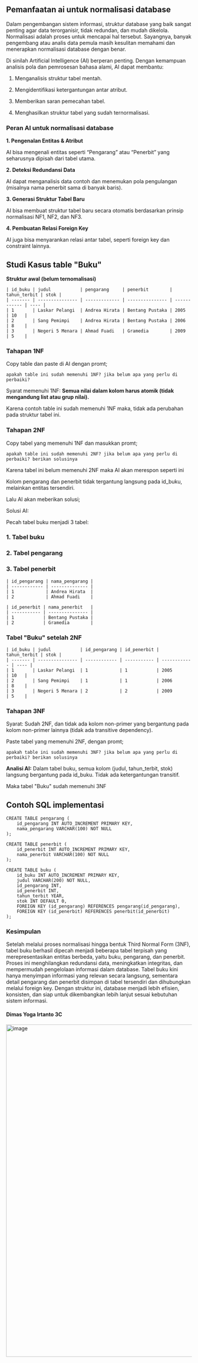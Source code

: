 ## Pemanfaatan ai untuk normalisasi database
Dalam pengembangan sistem informasi, struktur database yang baik sangat penting agar data terorganisir, tidak redundan, dan mudah dikelola. Normalisasi adalah proses untuk mencapai hal tersebut. Sayangnya, banyak pengembang atau analis data pemula masih kesulitan memahami dan menerapkan normalisasi database dengan benar.

Di sinilah Artificial Intelligence (AI) berperan penting. Dengan kemampuan analisis pola dan pemrosesan bahasa alami, AI dapat membantu:

1. Menganalisis struktur tabel mentah.

2. Mengidentifikasi ketergantungan antar atribut.

3. Memberikan saran pemecahan tabel.

4. Menghasilkan struktur tabel yang sudah ternormalisasi.

### Peran AI untuk normalisasi database

**1. Pengenalan Entitas & Atribut**

  AI bisa mengenali entitas seperti “Pengarang” atau “Penerbit” yang seharusnya dipisah dari tabel utama.

**2. Deteksi Redundansi Data**

AI dapat menganalisis data contoh dan menemukan pola pengulangan (misalnya nama penerbit sama di banyak baris).

**3. Generasi Struktur Tabel Baru**

AI bisa membuat struktur tabel baru secara otomatis berdasarkan prinsip normalisasi NF1, NF2, dan NF3.

**4. Pembuatan Relasi Foreign Key**

AI juga bisa menyarankan relasi antar tabel, seperti foreign key dan constraint lainnya.






## Studi Kasus table "Buku"

**Struktur awal (belum ternomalisasi)**
```
| id_buku | judul           | pengarang     | penerbit        | tahun_terbit | stok |
| ------- | --------------- | ------------- | --------------- | ------------ | ---- |
| 1       | Laskar Pelangi  | Andrea Hirata | Bentang Pustaka | 2005         | 10   |
| 2       | Sang Pemimpi    | Andrea Hirata | Bentang Pustaka | 2006         | 8    |
| 3       | Negeri 5 Menara | Ahmad Fuadi   | Gramedia        | 2009         | 5    |
```

### Tahapan 1NF

Copy table dan paste di AI dengan promt; 
```
apakah table ini sudah memenuhi 1NF? jika belum apa yang perlu di perbaiki?
```
Syarat memenuhi 1NF: **Semua nilai dalam kolom harus atomik (tidak mengandung list atau grup nilai).**

Karena contoh table ini sudah memenuhi 1NF maka, tidak ada perubahan pada struktur tabel ini.

### Tahapan 2NF

Copy tabel yang memenuhi 1NF dan masukkan promt;
```
apakah table ini sudah memenuhi 2NF? jika belum apa yang perlu di perbaiki? berikan solusinya
```

Karena tabel ini belum memenuhi 2NF maka AI akan merespon seperti ini


Kolom pengarang dan penerbit tidak tergantung langsung pada id_buku, melainkan entitas tersendiri.

Lalu AI akan meberikan solusi;

Solusi AI:

Pecah tabel buku menjadi 3 tabel:

### 1. Tabel buku

### 2. Tabel pengarang

### 3. Tabel penerbit

```
| id_pengarang | nama_pengarang |
| ------------ | -------------- |
| 1            | Andrea Hirata  |
| 2            | Ahmad Fuadi    |
```

```
| id_penerbit | nama_penerbit   |
| ----------- | --------------- |
| 1           | Bentang Pustaka |
| 2           | Gramedia        |
```

### Tabel "Buku" setelah 2NF

```
| id_buku | judul           | id_pengarang | id_penerbit | tahun_terbit | stok |
| ------- | --------------- | ------------ | ----------- | ------------ | ---- |
| 1       | Laskar Pelangi  | 1            | 1           | 2005         | 10   |
| 2       | Sang Pemimpi    | 1            | 1           | 2006         | 8    |
| 3       | Negeri 5 Menara | 2            | 2           | 2009         | 5    |
```

### Tahapan 3NF

Syarat: Sudah 2NF, dan tidak ada kolom non-primer yang bergantung pada kolom non-primer lainnya (tidak ada transitive dependency).

Paste tabel yang memenuhi 2NF, dengan promt;
```
apakah table ini sudah memenuhi 3NF? jika belum apa yang perlu di perbaiki? berikan solusinya
```

**Analisi AI:**
Dalam tabel buku, semua kolom (judul, tahun_terbit, stok) langsung bergantung pada id_buku. Tidak ada ketergantungan transitif.

Maka tabel "Buku" sudah memenuhi 3NF


## Contoh SQL implementasi

```
CREATE TABLE pengarang (
    id_pengarang INT AUTO_INCREMENT PRIMARY KEY,
    nama_pengarang VARCHAR(100) NOT NULL
);

CREATE TABLE penerbit (
    id_penerbit INT AUTO_INCREMENT PRIMARY KEY,
    nama_penerbit VARCHAR(100) NOT NULL
);

CREATE TABLE buku (
    id_buku INT AUTO_INCREMENT PRIMARY KEY,
    judul VARCHAR(200) NOT NULL,
    id_pengarang INT,
    id_penerbit INT,
    tahun_terbit YEAR,
    stok INT DEFAULT 0,
    FOREIGN KEY (id_pengarang) REFERENCES pengarang(id_pengarang),
    FOREIGN KEY (id_penerbit) REFERENCES penerbit(id_penerbit)
);
```

### Kesimpulan

Setelah melalui proses normalisasi hingga bentuk Third Normal Form (3NF), tabel buku berhasil dipecah menjadi beberapa tabel terpisah yang merepresentasikan entitas berbeda, yaitu buku, pengarang, dan penerbit. Proses ini menghilangkan redundansi data, meningkatkan integritas, dan mempermudah pengelolaan informasi dalam database. Tabel buku kini hanya menyimpan informasi yang relevan secara langsung, sementara detail pengarang dan penerbit disimpan di tabel tersendiri dan dihubungkan melalui foreign key. Dengan struktur ini, database menjadi lebih efisien, konsisten, dan siap untuk dikembangkan lebih lanjut sesuai kebutuhan sistem informasi.










#### Dimas Yoga Irtanto 3C

<img width="900" height="900" alt="image" src="https://github.com/user-attachments/assets/e4d2907b-8f0b-4d11-a07a-9e05d31348b2" />















